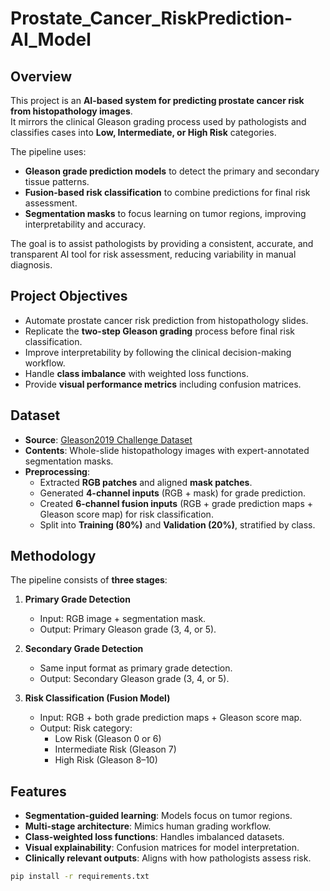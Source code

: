 # Prostate_Cancer_RiskPrediction-AI_Model
## Overview
This project is an **AI-based system for predicting prostate cancer risk from histopathology images**.  
It mirrors the clinical Gleason grading process used by pathologists and classifies cases into **Low, Intermediate, or High Risk** categories.

The pipeline uses:
- **Gleason grade prediction models** to detect the primary and secondary tissue patterns.
- **Fusion-based risk classification** to combine predictions for final risk assessment.
- **Segmentation masks** to focus learning on tumor regions, improving interpretability and accuracy.

The goal is to assist pathologists by providing a consistent, accurate, and transparent AI tool for risk assessment, reducing variability in manual diagnosis.

## Project Objectives
- Automate prostate cancer risk prediction from histopathology slides.
- Replicate the **two-step Gleason grading** process before final risk classification.
- Improve interpretability by following the clinical decision-making workflow.
- Handle **class imbalance** with weighted loss functions.
- Provide **visual performance metrics** including confusion matrices.

## Dataset
- **Source**: [Gleason2019 Challenge Dataset](https://gleason2019.grand-challenge.org/)
- **Contents**: Whole-slide histopathology images with expert-annotated segmentation masks.
- **Preprocessing**:
  - Extracted **RGB patches** and aligned **mask patches**.
  - Generated **4-channel inputs** (RGB + mask) for grade prediction.
  - Created **6-channel fusion inputs** (RGB + grade prediction maps + Gleason score map) for risk classification.
  - Split into **Training (80%)** and **Validation (20%)**, stratified by class.

## Methodology
The pipeline consists of **three stages**:

1. **Primary Grade Detection**  
   - Input: RGB image + segmentation mask.  
   - Output: Primary Gleason grade (3, 4, or 5).  

2. **Secondary Grade Detection**  
   - Same input format as primary grade detection.  
   - Output: Secondary Gleason grade (3, 4, or 5).

3. **Risk Classification (Fusion Model)**  
   - Input: RGB + both grade prediction maps + Gleason score map.  
   - Output: Risk category:  
     - Low Risk (Gleason 0 or 6)  
     - Intermediate Risk (Gleason 7)  
     - High Risk (Gleason 8–10)  

## Features
- **Segmentation-guided learning**: Models focus on tumor regions.
- **Multi-stage architecture**: Mimics human grading workflow.
- **Class-weighted loss functions**: Handles imbalanced datasets.
- **Visual explainability**: Confusion matrices for model interpretation.
- **Clinically relevant outputs**: Aligns with how pathologists assess risk.
```bash
pip install -r requirements.txt
